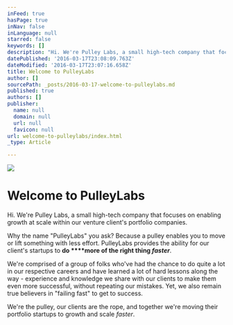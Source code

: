```yaml
---
inFeed: true
hasPage: true
inNav: false
inLanguage: null
starred: false
keywords: []
description: "Hi. We're Pulley Labs, a small high-tech company that focuses on enabling growth at scale within our\_venture\_client's portfolio companies."
datePublished: '2016-03-17T23:08:09.763Z'
dateModified: '2016-03-17T23:07:16.658Z'
title: Welcome to PulleyLabs
author: []
sourcePath: _posts/2016-03-17-welcome-to-pulleylabs.md
published: true
authors: []
publisher:
  name: null
  domain: null
  url: null
  favicon: null
url: welcome-to-pulleylabs/index.html
_type: Article

---
```

![](https://the-grid-user-content.s3-us-west-2.amazonaws.com/d89795b8-3f98-4023-88e1-5ff01e4bf51c.jpg)

# Welcome to PulleyLabs

Hi. We're Pulley Labs, a small high-tech company that focuses on enabling growth at scale within our venture client's portfolio companies.

Why the name "PulleyLabs" you ask? Because a pulley enables you to move or lift something with less effort. PulleyLabs provides the ability for our client's startups to **do ****more of the right thing _faster_**.

We're comprised of a group of folks who've had the chance to do quite a lot in our respective careers and have learned a lot of hard lessons along the way - experience and knowledge we share with our clients to make them even more successful, without repeating our mistakes. Yet, we also remain true believers in "failing fast" to get to success.

We're the pulley, our clients are the rope, and together we're moving their portfolio startups to growth and scale _faster_.